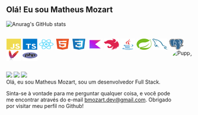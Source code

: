 ## Olá! Eu sou Matheus Mozart

 
  ![Anurag's GitHub stats](https://github-readme-stats.vercel.app/api?username=dark&show_icons=true&theme=tokyonight)
 


<div style="display: inline_block"><br>
  <img align="center" alt="Matheus-Js" height="30" width="40" src="https://raw.githubusercontent.com/devicons/devicon/master/icons/javascript/javascript-plain.svg">
  <img align="center" alt="Matheus-Ts" height="30" width="40" src="https://raw.githubusercontent.com/devicons/devicon/master/icons/typescript/typescript-plain.svg">
  <img align="center" alt="Matheus-React" height="30" width="40" src="https://raw.githubusercontent.com/devicons/devicon/master/icons/react/react-original.svg">
  <img align="center" alt="Matheus-HTML" height="30" width="40" src="https://raw.githubusercontent.com/devicons/devicon/master/icons/html5/html5-original.svg">
  <img align="center" alt="Matheus-CSS" height="30" width="40" src="https://raw.githubusercontent.com/devicons/devicon/master/icons/css3/css3-original.svg">
  <img align="center" alt="Matheus-Python" height="30" width="40" src="https://raw.githubusercontent.com/devicons/devicon/master/icons/kotlin/kotlin-original.svg">
  <img align="center" alt="Matheus-nestjs" height="30" width="40" src="https://raw.githubusercontent.com/devicons/devicon/master/icons/nestjs/nestjs-original.svg">
   <img align="center" alt="Matheus-Java" height="30" width="40" src="https://raw.githubusercontent.com/devicons/devicon/master/icons/java/java-original.svg">
<img align="center" alt="Spring Boot" height="30" width="40" src="https://raw.githubusercontent.com/devicons/devicon/master/icons/spring/spring-original.svg">
<!-- MySQL Icon -->
<img align="center" alt="MySQL" height="30" width="40" src="https://raw.githubusercontent.com/devicons/devicon/master/icons/mysql/mysql-original.svg">

<!-- PostgreSQL Icon -->
<img align="center" alt="PostgreSQL" height="30" width="40" src="https://raw.githubusercontent.com/devicons/devicon/master/icons/postgresql/postgresql-original.svg">

<!-- Maven Icon -->
<img align="center" alt="Maven" height="30" width="40" src="https://raw.githubusercontent.com/devicons/devicon/master/icons/maven/maven-original.svg">

<!-- Maven Icon -->
<img align="center" alt="Python" height="30" width="40" src="https://raw.githubusercontent.com/devicons/devicon/master/icons/php/php-original.svg">

<img align="right" alt="Puppy" height="150" style="border-radius:50px;" src="https://placedog.net/300/300">

</div>
  
  ##
 
<div> 
 <a href="https://instagram.com/mt.mozart" target="_blank"><img src="https://img.shields.io/badge/-Instagram-%23E4405F?style=for-the-badge&logo=instagram&logoColor=white" target="_blank"></a>
 <a href = "mailto:bmozart.dev@gmail.com"><img src="https://img.shields.io/badge/-Gmail-%23333?style=for-the-badge&logo=gmail&logoColor=white" target="_blank"></a>
  <a href="https://www.linkedin.com/in/matheus-borges-327ba0255/" target="_blank"><img src="https://img.shields.io/badge/-LinkedIn-%230077B5?style=for-the-badge&logo=linkedin&logoColor=white" target="_blank"></a> 
  </div>
  <div>
Olá, eu sou Matheus Mozart, sou um desenvolvedor Full Stack.

 Sinta-se à vontade para me perguntar qualquer coisa, e você pode me encontrar através do e-mail bmozart.dev@gmail.com. Obrigado por visitar meu perfil no Github!
</div>


